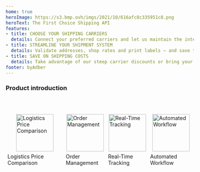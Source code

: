 ```yaml
---
home: true
heroImage: https://s3.bmp.ovh/imgs/2021/10/616afc8c335951c8.png
heroText: The First Choice Shipping API
features:
- title: CHOOSE YOUR SHIPPING CARRIERS
  details: Connect your preferred carriers and let us maintain the integrations.
- title: STREAMLINE YOUR SHIPMENT SYSTEM
  details: Validate addresses, shop rates and print labels — and save time.
- title: SAVE ON SHIPPING COSTS
  details: Take advantage of our steep carrier discounts or bring your own rates.
footer: byAdber
---
```


### Product introduction

<div style="display:flex;justify-content: space-between;padding-bottom:40px;margin-top:60px">
  <div style="display: flex;flex-direction: column;align-items: center;">
    <img style="width:100px" src="https://www.shipber.com/assets/img/Home/Repricing%20strategy.png" alt="Logistics Price Comparison">
    <p style="margin:5px">Logistics Price Comparison</p>
    <!-- <p style="margin:0px;font-size: 12px;color:#666">Consistency</p> -->
  </div>
  <div style="display: flex;flex-direction: column;align-items: center;">
    <img style="width:100px" src="https://www.shipber.com/assets/img/Home/Order%20management.png" alt="Order Management">
    <p style="margin:5px">Order Management</p>
    <!-- <p style="margin:0px;font-size: 12px;color:#666"> Feedback</p> -->
  </div>
  <div style="display: flex;flex-direction: column;align-items: center;">
    <img style="width:100px" src="https://www.shipber.com/assets/img/Home/Real-%20Time%20tracking.png" alt="Real-Time Tracking">
    <p style="margin:5px">Real-Time Tracking</p>
    <!-- <p style="margin:0px;font-size: 12px;color:#666">Efficiency</p> -->
  </div>
  <div style="display: flex;flex-direction: column;align-items: center;">
    <img style="width:100px" src="https://www.shipber.com/assets/img/Home/Automated%20warehouse.png" alt="Automated Workflow">
    <p style="margin:5px">Automated Workflow</p>
    <!-- <p style="margin:0px;font-size: 12px;color:#666">Controllability</p> -->
  </div>
</div>